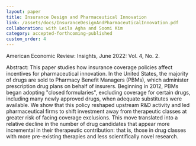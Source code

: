 ```yaml
---
layout: paper
title: Insurance Design and Pharmaceutical Innovation
link: /assets/docs/InsuranceDesignAndPharmaceuticalInnovation.pdf
collaboration: with Leila Agha and Soomi Kim
category: accepted-forthcoming-published
custom_order: 4
---
```


  <div>
  <div class="text-teal-600 text-base mb-2">
<p><span class="italic">American Economic Review: Insights</span>, June 2022: Vol. 4, No. 2.</p>
  </div>
  <p><span class="font-medium">Abstract: </span>
    This paper studies how insurance coverage policies affect incentives for pharmaceutical innovation. In the United States, the majority of drugs are sold to Pharmacy Benefit Managers (PBMs), which administer prescription drug plans on behalf of insurers. Beginning in 2012, PBMs began adopting "closed formularies", excluding coverage for certain drugs, including many newly approved drugs, when adequate substitutes were available. We show that this policy reshaped upstream R&D activity and led pharmaceutical firms to shift investment away from therapeutic classes at greater risk of facing coverage exclusions. This move translated into a relative decline in the number of drug candidates that appear more incremental in their therapeutic contribution: that is, those in drug classes with more pre-existing therapies and less scientifically novel research.</p>
</div>


